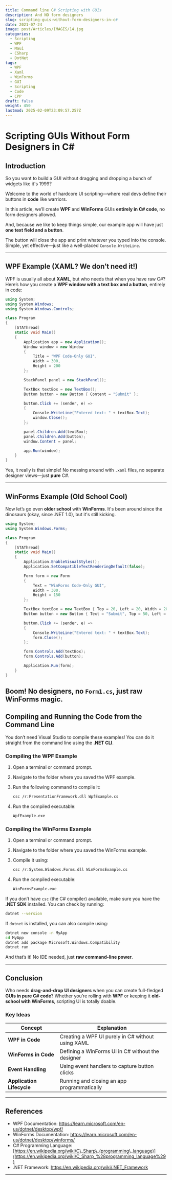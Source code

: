 ```yaml
---
title: Command line C# Scripting with GUIs
description: And NO form designers
slug: scripting-guis-without-form-designers-in-c#
date: 2021-07-24
image: post/Articles/IMAGES/14.jpg
categories:
  - Scripting
  - WPF
  - Maui
  - CSharp
  - DotNet
tags:
  - WPF
  - Xaml
  - WinForms
  - GUI
  - Scripting
  - Code
  - CPP
draft: false
weight: 450
lastmod: 2025-02-09T23:09:57.257Z
---
```

# Scripting GUIs Without Form Designers in C\#

## Introduction

So you want to build a GUI without dragging and dropping a bunch of widgets like it's 1999?

Welcome to the world of hardcore UI scripting—where real devs define their buttons in **code** like warriors.

In this article, we’ll create **WPF** and **WinForms** GUIs **entirely in C# code**, no form designers allowed.

And, because we like to keep things simple, our example app will have just **one text field and a button**.

The button will close the app and print whatever you typed into the console. Simple, yet effective—just like a well-placed `Console.WriteLine`.

***

## WPF Example (XAML? We don’t need it!)

WPF is usually all about **XAML**, but who needs that when you have raw C#? Here’s how you create a **WPF window with a text box and a button**, entirely in code:

```csharp
using System;
using System.Windows;
using System.Windows.Controls;

class Program
{
    [STAThread]
    static void Main()
    {
        Application app = new Application();
        Window window = new Window
        {
            Title = "WPF Code-Only GUI",
            Width = 300,
            Height = 200
        };

        StackPanel panel = new StackPanel();

        TextBox textBox = new TextBox();
        Button button = new Button { Content = "Submit" };

        button.Click += (sender, e) =>
        {
            Console.WriteLine("Entered text: " + textBox.Text);
            window.Close();
        };

        panel.Children.Add(textBox);
        panel.Children.Add(button);
        window.Content = panel;

        app.Run(window);
    }
}
```

Yes, it really is that simple! No messing around with `.xaml` files, no separate designer views—just **pure** C#.

***

## WinForms Example (Old School Cool)

Now let’s go even **older school** with **WinForms**. It's been around since the dinosaurs (okay, since .NET 1.0), but it's still kicking.

```csharp
using System;
using System.Windows.Forms;

class Program
{
    [STAThread]
    static void Main()
    {
        Application.EnableVisualStyles();
        Application.SetCompatibleTextRenderingDefault(false);

        Form form = new Form
        {
            Text = "WinForms Code-Only GUI",
            Width = 300,
            Height = 150
        };

        TextBox textBox = new TextBox { Top = 20, Left = 20, Width = 200 };
        Button button = new Button { Text = "Submit", Top = 50, Left = 20 };

        button.Click += (sender, e) =>
        {
            Console.WriteLine("Entered text: " + textBox.Text);
            form.Close();
        };

        form.Controls.Add(textBox);
        form.Controls.Add(button);

        Application.Run(form);
    }
}
```

## Boom! No designers, no `Form1.cs`, just **raw** WinForms magic.

## Compiling and Running the Code from the Command Line

You don’t need Visual Studio to compile these examples! You can do it straight from the command line using the **.NET CLI**.

### Compiling the WPF Example

1. Open a terminal or command prompt.

2. Navigate to the folder where you saved the WPF example.

3. Run the following command to compile it:

   ```sh
   csc /r:PresentationFramework.dll WpfExample.cs
   ```

4. Run the compiled executable:

   ```sh
   WpfExample.exe
   ```

### Compiling the WinForms Example

1. Open a terminal or command prompt.

2. Navigate to the folder where you saved the WinForms example.

3. Compile it using:

   ```sh
   csc /r:System.Windows.Forms.dll WinFormsExample.cs
   ```

4. Run the compiled executable:

   ```sh
   WinFormsExample.exe
   ```

If you don’t have `csc` (the C# compiler) available, make sure you have the **.NET SDK** installed. You can check by running:

```sh
dotnet --version
```

If `dotnet` is installed, you can also compile using:

```sh
dotnet new console -n MyApp
cd MyApp
dotnet add package Microsoft.Windows.Compatibility
dotnet run
```

And that’s it! No IDE needed, just **raw command-line power**.

***

## Conclusion

Who needs **drag-and-drop UI designers** when you can create full-fledged **GUIs in pure C# code**? Whether you’re rolling with **WPF** or keeping it **old-school with WinForms**, scripting UI is totally doable.

### Key Ideas

| Concept                   | Explanation                                       |
| ------------------------- | ------------------------------------------------- |
| **WPF in Code**           | Creating a WPF UI purely in C# without using XAML |
| **WinForms in Code**      | Defining a WinForms UI in C# without the designer |
| **Event Handling**        | Using event handlers to capture button clicks     |
| **Application Lifecycle** | Running and closing an app programmatically       |

***

## References

* WPF Documentation: <https://learn.microsoft.com/en-us/dotnet/desktop/wpf/>
* WinForms Documentation: <https://learn.microsoft.com/en-us/dotnet/desktop/winforms/>
* C# Programming Language: [https://en.wikipedia.org/wiki/C\_Sharp\_(programming\_language)](https://en.wikipedia.org/wiki/C_Sharp_%28programming_language%29)
* .NET Framework: <https://en.wikipedia.org/wiki/.NET_Framework>

***
